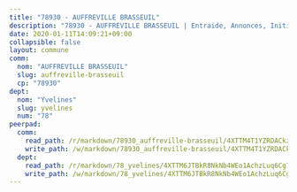 ```yaml
---
title: "78930 - AUFFREVILLE BRASSEUIL"
description: "78930 - AUFFREVILLE BRASSEUIL | Entraide, Annonces, Initiatives"
date: 2020-01-11T14:09:21+09:00
collapsible: false
layout: commune
comm:
  nom: "AUFFREVILLE BRASSEUIL"
  slug: auffreville-brasseuil
  cp: "78930"
dept:
  nom: "Yvelines"
  slug: yvelines
  num: "78"
peerpad:
  comm:
    read_path: /r/markdown/78930_auffreville-brasseuil/4XTTM4T1YZRDACkzC8YesD4YxdTm5JafRgezg72KTPbkzPY5z
    write_path: /w/markdown/78930_auffreville-brasseuil/4XTTM4T1YZRDACkzC8YesD4YxdTm5JafRgezg72KTPbkzPY5z-K3TgUMVa7KjWJwTaR18jGK2bcdzL7Ux3EEgAvCwQZAJzezWWpKnDbJEvzBLxnYmBigtUN91i4LC1UcqyVHfJ2K9jTAmLxkSj5H2htwA3u8TZVD48fbyPtdK5ZHC25svJSraAHBXz
  dept:
    read_path: /r/markdown/78_yvelines/4XTTM6JTBkR8NkNb4WEo1AchzLuq6Cg73ydg7w9pErcQZA13p
    write_path: /w/markdown/78_yvelines/4XTTM6JTBkR8NkNb4WEo1AchzLuq6Cg73ydg7w9pErcQZA13p-K3TgUBFRQCPZwoWqJkunXeSjdgbtU3xzUSsui8DBc3rCTw6mbo4gNvfQRdE99JD3AnVW7fzseq687LKfGWCfAPajih5ByiZ3SpFz1r449oWaDnM5BHKZTbYtf6pEhRvzWbcazhrS
---
```


